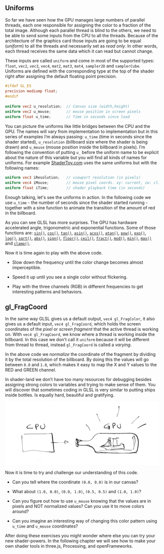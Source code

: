 ## Uniforms

So far we have seen how the GPU manages large numbers of parallel threads, each one responsible for assigning the color to a fraction of the total image. Although each parallel thread is blind to the others, we need to be able to send some inputs from the CPU to all the threads. Because of the architecture of the graphics card those inputs are going to be equal (*uniform*) to all the threads and necessarily set as *read only*. In other words, each thread receives the same data which it can read but cannot change.

These inputs are called `uniform` and come in most of the supported types: `float`, `vec2`, `vec3`, `vec4`, `mat2`, `mat3`, `mat4`, `sampler2D` and `samplerCube`. Uniforms are defined with the corresponding type at the top of the shader right after assigning the default floating point precision.

```glsl
#ifdef GL_ES
precision mediump float;
#endif

uniform vec2 u_resolution;  // Canvas size (width,height)
uniform vec2 u_mouse;       // mouse position in screen pixels
uniform float u_time;       // Time in seconds since load
```

You can picture the uniforms like little bridges between the CPU and the GPU. The names will vary from implementation to implementation but in this series of examples I’m always passing: `u_time` (time in seconds since the shader started), `u_resolution` (billboard size where the shader is being drawn) and `u_mouse` (mouse position inside the billboard in pixels). I’m following the convention of putting `u_` before the uniform name to be explicit about the nature of this variable but you will find all kinds of names for uniforms. For example [ShaderToy.com](https://www.shadertoy.com/) uses the same uniforms but with the following names:

```glsl
uniform vec3 iResolution;   // viewport resolution (in pixels)
uniform vec4 iMouse;        // mouse pixel coords. xy: current, zw: click
uniform float iTime;        // shader playback time (in seconds)
```

Enough talking, let's see the uniforms in action. In the following code we use `u_time` - the number of seconds since the shader started running - together with a sine function to animate the transition of the amount of red in the billboard.

<div class="codeAndCanvas" data="time.frag"></div>

As you can see GLSL has more surprises. The GPU has hardware accelerated angle, trigonometric and exponential functions. Some of those functions are: [`sin()`](../glossary/?search=sin), [`cos()`](../glossary/?search=cos), [`tan()`](../glossary/?search=tan), [`asin()`](../glossary/?search=asin), [`acos()`](../glossary/?search=acos), [`atan()`](../glossary/?search=atan), [`pow()`](../glossary/?search=pow), [`exp()`](../glossary/?search=exp), [`log()`](../glossary/?search=log), [`sqrt()`](../glossary/?search=sqrt), [`abs()`](../glossary/?search=abs), [`sign()`](../glossary/?search=sign), [`floor()`](../glossary/?search=floor), [`ceil()`](../glossary/?search=ceil), [`fract()`](../glossary/?search=fract), [`mod()`](../glossary/?search=mod), [`min()`](../glossary/?search=min), [`max()`](../glossary/?search=max) and [`clamp()`](../glossary/?search=clamp).

Now it is time again to play with the above code.

* Slow down the frequency until the color change becomes almost imperceptible.

* Speed it up until you see a single color without flickering.

* Play with the three channels (RGB) in different frequencies to get interesting patterns and behaviors.

## gl_FragCoord

In the same way GLSL gives us a default output, `vec4 gl_FragColor`, it also gives us a default input, `vec4 gl_FragCoord`, which holds the screen coordinates of the *pixel* or *screen fragment* that the active thread is working on. With `vec4 gl_FragCoord`, we know where a thread is working inside the billboard. In this case we don't call it `uniform` because it will be different from thread to thread, instead `gl_FragCoord` is called a *varying*.

<div class="codeAndCanvas" data="space.frag"></div>

In the above code we *normalize* the coordinate of the fragment by dividing it by the total resolution of the billboard. By doing this the values will go between `0.0` and `1.0`, which makes it easy to map the X and Y values to the RED and GREEN channel.

In shader-land we don’t have too many resources for debugging besides assigning strong colors to variables and trying to make sense of them. You will discover that sometimes coding in GLSL is very similar to putting ships inside bottles. Is equally hard, beautiful and gratifying.

![](08.png)

Now it is time to try and challenge our understanding of this code.

* Can you tell where the coordinate `(0.0, 0.0)` is in our canvas?

* What about `(1.0, 0.0)`, `(0.0, 1.0)`, `(0.5, 0.5)` and `(1.0, 1.0)`?

* Can you figure out how to use `u_mouse` knowing that the values are in pixels and NOT normalized values? Can you use it to move colors around?

* Can you imagine an interesting way of changing this color pattern using `u_time` and `u_mouse` coordinates?

After doing these exercises you might wonder where else you can try your new shader-powers. In the following chapter we will see how to make your own shader tools in three.js, Processing, and openFrameworks.
